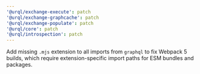 ```yaml
---
'@urql/exchange-execute': patch
'@urql/exchange-graphcache': patch
'@urql/exchange-populate': patch
'@urql/core': patch
'@urql/introspection': patch
---
```


Add missing `.mjs` extension to all imports from `graphql` to fix Webpack 5 builds, which require extension-specific import paths for ESM bundles and packages.
